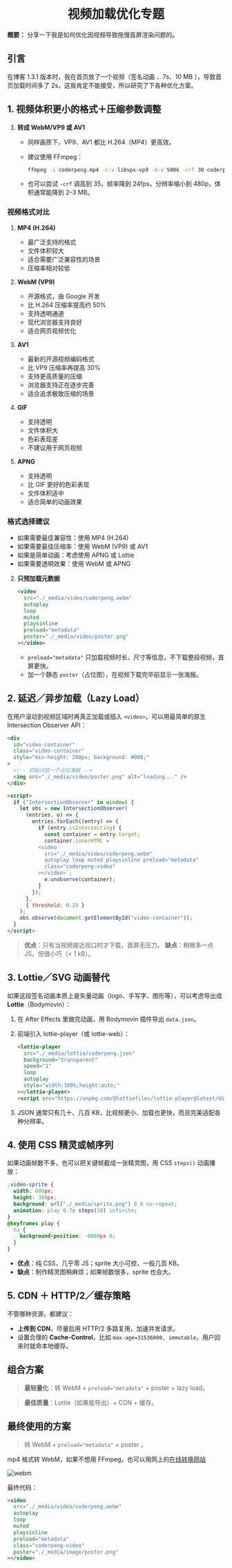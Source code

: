<h1 align="center" id="视频加载优化专题">视频加载优化专题</h1>

**概要：** 分享一下我是如何优化因视频导致拖慢首屏渲染问题的。

## 引言

在博客 1.3.1 版本时，我在首页放了一个视频（签名动画 、7s、10 MB ），导致首页加载时间多了 2s，这我肯定不能接受，所以研究了下各种优化方案。

## 1. 视频体积更小的格式＋压缩参数调整

1. **转成 WebM/VP9 或 AV1**

   - 同样画质下，VP9、AV1 都比 H.264（MP4）更高效。
   - 建议使用 FFmpeg：

     ```bash
     ffmpeg -i coderpeng.mp4 -c:v libvpx-vp9 -b:v 500k -crf 30 coderpeng.webm
     ```

   - 也可以尝试 `-crf` 调高到 35，帧率降到 24fps，分辨率缩小到 480p，体积通常能降到 2–3 MB。

### 视频格式对比

1. **MP4 (H.264)**

   - 最广泛支持的格式
   - 文件体积较大
   - 适合需要广泛兼容性的场景
   - 压缩率相对较低

2. **WebM (VP9)**

   - 开源格式，由 Google 开发
   - 比 H.264 压缩率提高约 50%
   - 支持透明通道
   - 现代浏览器支持良好
   - 适合网页视频优化

3. **AV1**

   - 最新的开源视频编码格式
   - 比 VP9 压缩率再提高 30%
   - 支持更高质量的压缩
   - 浏览器支持正在逐步完善
   - 适合追求极致压缩的场景

4. **GIF**

   - 支持透明
   - 文件体积大
   - 色彩表现差
   - 不建议用于网页视频

5. **APNG**
   - 支持透明
   - 比 GIF 更好的色彩表现
   - 文件体积适中
   - 适合简单的动画效果

### 格式选择建议

- 如果需要最佳兼容性：使用 MP4 (H.264)
- 如果需要最佳压缩率：使用 WebM (VP9) 或 AV1
- 如果是简单动画：考虑使用 APNG 或 Lottie
- 如果需要透明效果：使用 WebM 或 APNG

2. **只预加载元数据**

   ```html
   <video
     src="./_media/video/coderpeng.webm"
     autoplay
     loop
     muted
     playsinline
     preload="metadata"
     poster="./_media/video/poster.png"
   ></video>
   ```

   - `preload="metadata"` 只加载视频时长、尺寸等信息，不下载整段视频，首屏更快。
   - 加一个静态 `poster`（占位图），在视频下载完毕前显示一张海报。

## 2. 延迟／异步加载（Lazy Load）

在用户滚动到视频区域时再真正加载或插入 `<video>`，可以用最简单的原生 Intersection Observer API：

```html
<div
  id="video-container"
  class="video-container"
  style="min-height: 200px; background: #000;"
>
  <!-- 初始只放一个占位海报 -->
  <img src="./_media/video/poster.png" alt="loading..." />
</div>

<script>
  if ("IntersectionObserver" in window) {
    let obs = new IntersectionObserver(
      (entries, o) => {
        entries.forEach((entry) => {
          if (entry.isIntersecting) {
            const container = entry.target;
            container.innerHTML = `
          <video
            src="./_media/video/coderpeng.webm"
            autoplay loop muted playsinline preload="metadata"
            class="coderpeng-video"
          ></video>`;
            o.unobserve(container);
          }
        });
      },
      { threshold: 0.25 }
    );
    obs.observe(document.getElementById("video-container"));
  }
</script>
```

> **优点**：只有当视频接近视口时才下载，首屏无压力。
> **缺点**：稍微多一点 JS，但很小巧（< 1 kB）。

## 3. Lottie／SVG 动画替代

如果这段签名动画本质上是矢量动画（logo、手写字、图形等），可以考虑导出成 **Lottie**（Bodymovin）：

1. 在 After Effects 里做完动画，用 Bodymovin 插件导出 `data.json`。
2. 前端引入 lottie-player（或 lottie-web）：

   ```html
   <lottie-player
     src="./_media/lottie/coderpeng.json"
     background="transparent"
     speed="1"
     loop
     autoplay
     style="width:100%;height:auto;"
   ></lottie-player>
   <script src="https://unpkg.com/@lottiefiles/lottie-player@latest/dist/lottie-player.js"></script>
   ```

3. JSON 通常只有几十、几百 KB，比视频更小、加载也更快，而且完美适配各种分辨率。

## 4. 使用 CSS 精灵或帧序列

如果动画帧数不多，也可以把关键帧截成一张精灵图，用 CSS `steps()` 动画播放：

```css
.video-sprite {
  width: 600px;
  height: 300px;
  background: url("./_media/sprite.png") 0 0 no-repeat;
  animation: play 0.7s steps(10) infinite;
}
@keyframes play {
  to {
    background-position: -6000px 0;
  }
}
```

- **优点**：纯 CSS，几乎零 JS；sprite 大小可控，一般几百 KB。
- **缺点**：制作精灵图稍麻烦；如果帧数很多，sprite 也会大。

## 5. CDN ＋ HTTP/2／缓存策略

不管哪种资源，都建议：

- **上传到 CDN**，尽量启用 HTTP/2 多路复用，加速并发请求。
- 设置合理的 **Cache-Control**，比如 `max-age=31536000, immutable`，用户回来时就命本地缓存。

## 组合方案

> **最轻量化**：转 WebM + `preload="metadata"` + poster + lazy load。

> **最佳质量**：Lottie（如果能导出）+ CDN + 缓存。

## 最终使用的方案

> 转 WebM + `preload="metadata"` + poster 。

mp4 格式转 WebM，如果不想用 FFmpeg，也可以用网上的[在线转换网站](https://www.video2edit.com/zh/convert-to-webm)

![webm](https://cdn.jsdelivr.net/gh/pengpen1/blog-images/webm.png)

最终代码：

```html
<video
  src="./_media/video/coderpeng.webm"
  autoplay
  loop
  muted
  playsinline
  preload="metadata"
  class="coderpeng-video"
  poster="./_media/image/poster.png"
></video>
```
